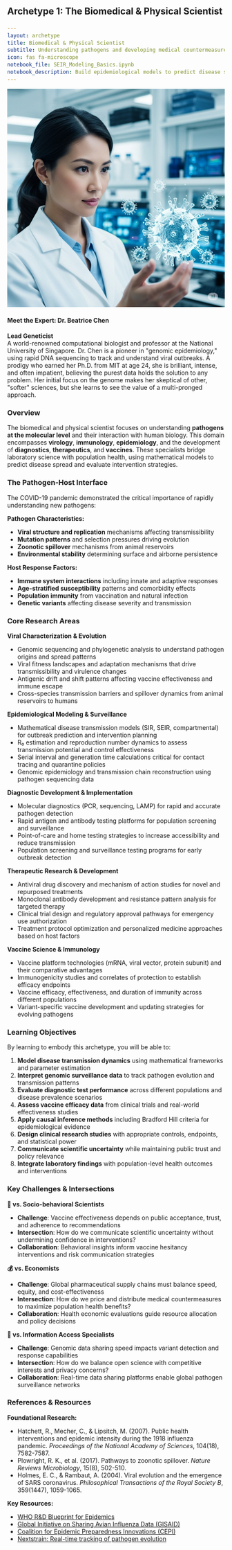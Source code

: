 ## Archetype 1: The Biomedical & Physical Scientist

```yaml
---
layout: archetype
title: Biomedical & Physical Scientist
subtitle: Understanding pathogens and developing medical countermeasures
icon: fas fa-microscope
notebook_file: SEIR_Modeling_Basics.ipynb
notebook_description: Build epidemiological models to predict disease spread. Analyze transmission dynamics, R₀ calculations, and intervention impacts using mathematical modeling.
---
```

<div class="expert-bio-box">
  <img src="../../assets/images/beatrice-chen.png" alt="Portrait of Dr. Beatrice Chen" class="expert-photo">
  <div class="expert-details">
    <h4>Meet the Expert: <strong>Dr. Beatrice Chen</strong></h4>
    <p>
      <strong>Lead Geneticist</strong><br>
      A world-renowned computational biologist and professor at the National University of Singapore. Dr. Chen is a pioneer in "genomic epidemiology," using rapid DNA sequencing to track and understand viral outbreaks. A prodigy who earned her Ph.D. from MIT at age 24, she is brilliant, intense, and often impatient, believing the purest data holds the solution to any problem. Her initial focus on the genome makes her skeptical of other, "softer" sciences, but she learns to see the value of a multi-pronged approach.
    </p>
  </div>
</div>

### Overview

The biomedical and physical scientist focuses on understanding **pathogens at the molecular level** and their interaction with human biology. This domain encompasses **virology**, **immunology**, **epidemiology**, and the development of **diagnostics**, **therapeutics**, and **vaccines**. These specialists bridge laboratory science with population health, using mathematical models to predict disease spread and evaluate intervention strategies.

### The Pathogen-Host Interface

The COVID-19 pandemic demonstrated the critical importance of rapidly understanding new pathogens:

**Pathogen Characteristics:**
- **Viral structure and replication** mechanisms affecting transmissibility
- **Mutation patterns** and selection pressures driving evolution
- **Zoonotic spillover** mechanisms from animal reservoirs
- **Environmental stability** determining surface and airborne persistence

**Host Response Factors:**
- **Immune system interactions** including innate and adaptive responses
- **Age-stratified susceptibility** patterns and comorbidity effects
- **Population immunity** from vaccination and natural infection
- **Genetic variants** affecting disease severity and transmission

### Core Research Areas

**Viral Characterization & Evolution**
  - Genomic sequencing and phylogenetic analysis to understand pathogen origins and spread patterns
  - Viral fitness landscapes and adaptation mechanisms that drive transmissibility and virulence changes
  - Antigenic drift and shift patterns affecting vaccine effectiveness and immune escape
  - Cross-species transmission barriers and spillover dynamics from animal reservoirs to humans

**Epidemiological Modeling & Surveillance**
  - Mathematical disease transmission models (SIR, SEIR, compartmental) for outbreak prediction and intervention planning
  - R₀ estimation and reproduction number dynamics to assess transmission potential and control effectiveness
  - Serial interval and generation time calculations critical for contact tracing and quarantine policies
  - Genomic epidemiology and transmission chain reconstruction using pathogen sequencing data

**Diagnostic Development & Implementation**
  - Molecular diagnostics (PCR, sequencing, LAMP) for rapid and accurate pathogen detection
  - Rapid antigen and antibody testing platforms for population screening and surveillance
  - Point-of-care and home testing strategies to increase accessibility and reduce transmission
  - Population screening and surveillance testing programs for early outbreak detection

**Therapeutic Research & Development**
  - Antiviral drug discovery and mechanism of action studies for novel and repurposed treatments
  - Monoclonal antibody development and resistance pattern analysis for targeted therapy
  - Clinical trial design and regulatory approval pathways for emergency use authorization
  - Treatment protocol optimization and personalized medicine approaches based on host factors

**Vaccine Science & Immunology**
  - Vaccine platform technologies (mRNA, viral vector, protein subunit) and their comparative advantages
  - Immunogenicity studies and correlates of protection to establish efficacy endpoints
  - Vaccine efficacy, effectiveness, and duration of immunity across different populations
  - Variant-specific vaccine development and updating strategies for evolving pathogens

### Learning Objectives

By learning to embody this archetype, you will be able to:

1. **Model disease transmission dynamics** using mathematical frameworks and parameter estimation
2. **Interpret genomic surveillance data** to track pathogen evolution and transmission patterns
3. **Evaluate diagnostic test performance** across different populations and disease prevalence scenarios
4. **Assess vaccine efficacy data** from clinical trials and real-world effectiveness studies
5. **Apply causal inference methods** including Bradford Hill criteria for epidemiological evidence
6. **Design clinical research studies** with appropriate controls, endpoints, and statistical power
7. **Communicate scientific uncertainty** while maintaining public trust and policy relevance
8. **Integrate laboratory findings** with population-level health outcomes and interventions

### Key Challenges & Intersections

**🧠 vs. Socio-behavioral Scientists**
- **Challenge**: Vaccine effectiveness depends on public acceptance, trust, and adherence to recommendations
- **Intersection**: How do we communicate scientific uncertainty without undermining confidence in interventions?
- **Collaboration**: Behavioral insights inform vaccine hesitancy interventions and risk communication strategies

**💰 vs. Economists**
- **Challenge**: Global pharmaceutical supply chains must balance speed, equity, and cost-effectiveness
- **Intersection**: How do we price and distribute medical countermeasures to maximize population health benefits?
- **Collaboration**: Health economic evaluations guide resource allocation and policy decisions

**📱 vs. Information Access Specialists**
- **Challenge**: Genomic data sharing speed impacts variant detection and response capabilities
- **Intersection**: How do we balance open science with competitive interests and privacy concerns?
- **Collaboration**: Real-time data sharing platforms enable global pathogen surveillance networks

### References & Resources

**Foundational Research:**
- Hatchett, R., Mecher, C., & Lipsitch, M. (2007). Public health interventions and epidemic intensity during the 1918 influenza pandemic. *Proceedings of the National Academy of Sciences*, 104(18), 7582-7587.
- Plowright, R. K., et al. (2017). Pathways to zoonotic spillover. *Nature Reviews Microbiology*, 15(8), 502-510.
- Holmes, E. C., & Rambaut, A. (2004). Viral evolution and the emergence of SARS coronavirus. *Philosophical Transactions of the Royal Society B*, 359(1447), 1059-1065.

**Key Resources:**
- [WHO R&D Blueprint for Epidemics](https://www.who.int/teams/blueprint)
- [Global Initiative on Sharing Avian Influenza Data (GISAID)](https://gisaid.org/)
- [Coalition for Epidemic Preparedness Innovations (CEPI)](https://cepi.net/)
- [Nextstrain: Real-time tracking of pathogen evolution](https://nextstrain.org/)
